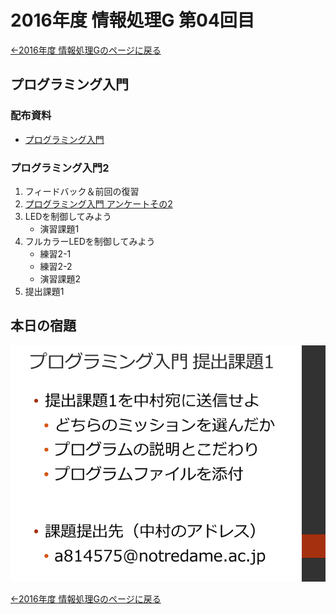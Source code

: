 #  2016年度 情報処理G 第04回目

[←2016年度 情報処理Gのページに戻る](../2016infoG.md)

## プログラミング入門

### 配布資料

- [プログラミング入門](programming.pdf)

### プログラミング入門2

1. フィードバック＆前回の復習
2. [プログラミング入門 アンケートその2](https://goo.gl/forms/TSAoTgWnB6h24aa93)
3. LEDを制御してみよう
	- 演習課題1
4. フルカラーLEDを制御してみよう
	- 練習2-1
	- 練習2-2
	- 演習課題2
5. 提出課題1

## 本日の宿題

![](04/kadai01.png)

[←2016年度 情報処理Gのページに戻る](../2016infoG.md)